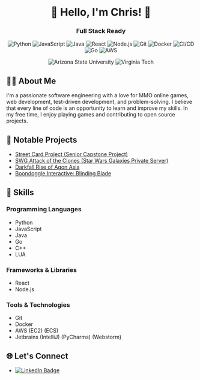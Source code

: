 <h1 align="center">👋 Hello, I'm Chris! 👋 </h1>
<h3 align="center">Full Stack Ready</h3>
<p align="center">
  <img src="https://img.shields.io/badge/Python-3776AB?style=for-the-badge&logo=python&logoColor=white" alt="Python" />
  <img src="https://img.shields.io/badge/JavaScript-F7DF1E?style=for-the-badge&logo=javascript&logoColor=black" alt="JavaScript" />
  <img src="https://img.shields.io/badge/Java-ED8B00?style=for-the-badge&logo=java&logoColor=white" alt="Java" />
  <img src="https://img.shields.io/badge/React-20232A?style=for-the-badge&logo=react&logoColor=61DAFB" alt="React" />
  <img src="https://img.shields.io/badge/Node.js-43853D?style=for-the-badge&logo=node.js&logoColor=white" alt="Node.js" />
  <img src="https://img.shields.io/badge/Git-F05032?style=for-the-badge&logo=git&logoColor=white" alt="Git" />
  <img src="https://img.shields.io/badge/Docker-2496ED?style=for-the-badge&logo=docker&logoColor=white" alt="Docker" />
  <img src="https://img.shields.io/badge/CI%2FCD-4285F4?style=for-the-badge&logo=jenkins&logoColor=white" alt="CI/CD" />
  <img src="https://img.shields.io/badge/Go-00ADD8?style=for-the-badge&logo=go&logoColor=white" alt="Go" />
  <img src="https://img.shields.io/badge/AWS-232F3E?style=for-the-badge&logo=amazon-aws&logoColor=white" alt="AWS" />
</p>
<p align="center">
  <img src="https://img.shields.io/badge/Arizona%20State%20University-FBB040?style=for-the-badge&logo=arizona-state-university&logoColor=black" alt="Arizona State University" />
  <img src="https://img.shields.io/badge/Virginia%20Tech-660000?style=for-the-badge&logo=virginia-tech&logoColor=white" alt="Virginia Tech" />
</p>

## 👨‍💻 About Me
I'm a passionate software engineering with a love for MMO online games, web development, test-driven development, and problem-solving. I believe that every line of code is an opportunity to learn and improve my skills. In my free time, I enjoy playing games and contributing to open source projects.

## 📂 Notable Projects
- [Street Card Project (Senior Capstone Project)](https://github.com/calfaro7/StreetCardProject)
- [SWG Attack of the Clones (Star Wars Galaxies Private Server)](https://gitlab.com/alpha38/aotc-v2)
- [Darkfall Rise of Agon Asia](https://massivelyop.com/2021/02/03/darkfall-rise-of-agon-is-expanding-its-paid-dev-team-and-launching-in-asia/)
- [Boondoggle Interactive: Blinding Blade](https://store.steampowered.com/app/895520/Blinding_Blade/)

## 🚀 Skills
### Programming Languages
- Python
- JavaScript
- Java
- Go
- C++
- LUA

### Frameworks & Libraries
- React
- Node.js

### Tools & Technologies
- Git
- Docker
- AWS (EC2) (ECS)
- Jetbrains (IntelliJ) (PyCharms) (Webstorm)

## 🌐 Let's Connect
- [![LinkedIn Badge](https://img.shields.io/badge/LinkedIn-0077B5?style=flat&logo=linkedin&logoColor=white)](https://www.linkedin.com/in/ctbocchi/)

